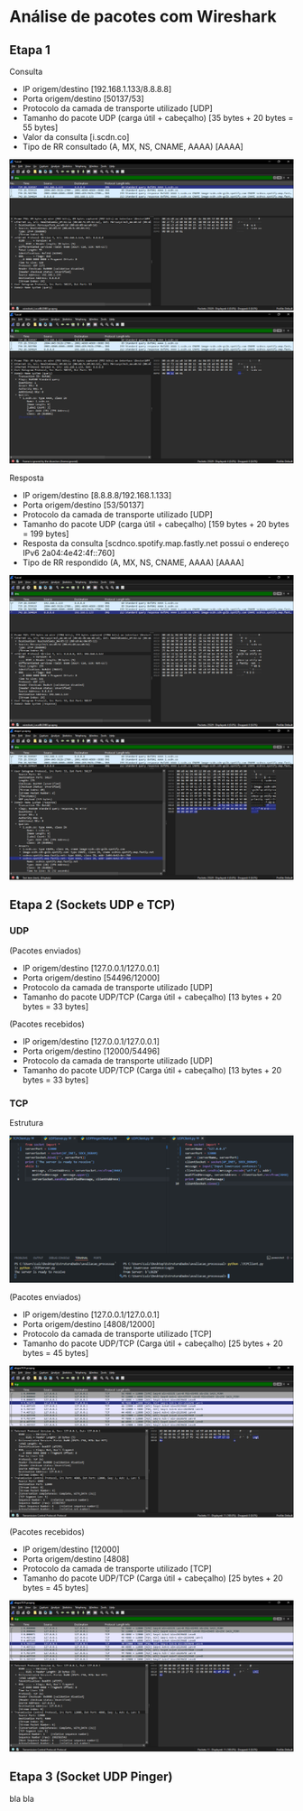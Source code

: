 # Análise de pacotes com Wireshark

## Etapa 1

Consulta

- IP origem/destino [192.168.1.133/8.8.8.8]
- Porta origem/destino [50137/53]
- Protocolo da camada de transporte utilizado [UDP]
- Tamanho do pacote UDP (carga útil + cabeçalho) [35 bytes + 20 bytes = 55 bytes]
- Valor da consulta [i.scdn.co]
- Tipo de RR consultado (A, MX, NS, CNAME, AAAA) [AAAA]

![Consulta da etapa 1](/images/etapa1/consulta/consulta_etapa1.png "Consulta da etapa 1")
![Tipo de RR Consultado](/images/etapa1/consulta/consulta_etapa1_tipo_rr.png "Tipo de RR Consultado")

Resposta

- IP origem/destino [8.8.8.8/192.168.1.133]
- Porta origem/destino [53/50137]
- Protocolo da camada de transporte utilizado [UDP]
- Tamanho do pacote UDP (carga útil + cabeçalho) [159 bytes + 20 bytes = 199 bytes]
- Resposta da consulta [scdnco.spotify.map.fastly.net possui o endereço IPv6 2a04:4e42:4f::760]
- Tipo de RR respondido (A, MX, NS, CNAME, AAAA) [AAAA]

![Resposta da etapa 1](/images/etapa1/resposta/resposta_etapa1.png "RR respondido")
![Tipo de RR Respondido](/images/etapa1/resposta/resposta_etapa1_tipo_rr.png "Tipo de RR Respondido")

## Etapa 2 (Sockets UDP e TCP)

### UDP

(Pacotes enviados)

- IP origem/destino [127.0.0.1/127.0.0.1]
- Porta origem/destino [54496/12000]
- Protocolo da camada de transporte utilizado [UDP]
- Tamanho do pacote UDP/TCP (Carga útil + cabeçalho) [13 bytes + 20 bytes = 33 bytes]

(Pacotes recebidos)

- IP origem/destino [127.0.0.1/127.0.0.1]
- Porta origem/destino [12000/54496]
- Protocolo da camada de transporte utilizado [UDP]
- Tamanho do pacote UDP/TCP (Carga útil + cabeçalho) [13 bytes + 20 bytes = 33 bytes]

### TCP

Estrutura

![Estrutura](/images/etapa2/tcp/cliente-servidor-tcp.png "Estrutura")

(Pacotes enviados)

- IP origem/destino [127.0.0.1/127.0.0.1]
- Porta origem/destino [4808/12000]
- Protocolo da camada de transporte utilizado [TCP]
- Tamanho do pacote UDP/TCP (Carga útil + cabeçalho) [25 bytes + 20 bytes = 45 bytes]

![Consulta TCP Etapa 2](/images/etapa2/tcp/consulta.png "Consulta TCP")

(Pacotes recebidos)

- IP origem/destino [12000]
- Porta origem/destino [4808]
- Protocolo da camada de transporte utilizado [TCP]
- Tamanho do pacote UDP/TCP (Carga útil + cabeçalho) [25 bytes + 20 bytes = 45 bytes]

![Resposta TCP Etapa 2](/images/etapa2/tcp/resposta.png "Resposta TCP")


## Etapa 3 (Socket UDP Pinger)

bla bla
